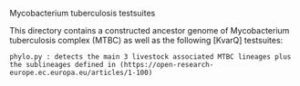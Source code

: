 Mycobacterium tuberculosis testsuites

This directory contains a constructed ancestor genome of Mycobacterium tuberculosis complex (MTBC) as well as the following [KvarQ] testsuites:

    phylo.py : detects the main 3 livestock associated MTBC lineages plus the sublineages defined in (https://open-research-europe.ec.europa.eu/articles/1-100)